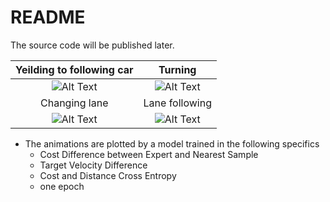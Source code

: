 # README
The source code will be published later. 

<!-- ![Alt Text](https://media.giphy.com/media/vFKqnCdLPNOKc/giphy.gif) -->



Yeilding to following car  |  Turning
:-------------------------:|:-------------------------:
![Alt Text](media/simu__ramp_22_20_220.gif) | ![Alt Text](media/simu__ramp_3_20_220.gif) 
Changing lane | Lane following
![Alt Text](media/simu__ramp_10_20_220.gif) | ![Alt Text](media/simu__ramp_20_20_220.gif)


* The animations are plotted by a model trained in the following specifics
    - Cost Difference between Expert and Nearest Sample
    - Target Velocity Difference
    - Cost and Distance Cross Entropy
    - one epoch
